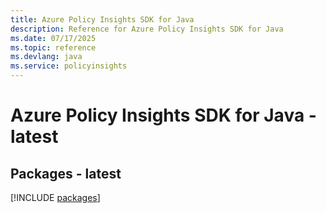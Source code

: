 ```yaml
---
title: Azure Policy Insights SDK for Java
description: Reference for Azure Policy Insights SDK for Java
ms.date: 07/17/2025
ms.topic: reference
ms.devlang: java
ms.service: policyinsights
---
```

# Azure Policy Insights SDK for Java - latest
## Packages - latest
[!INCLUDE [packages](policy-insights-index.md)]